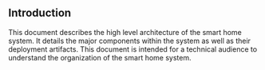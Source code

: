 
## Introduction

This document describes the high level architecture of the smart home system. It details the
major components within the system as well as their deployment artifacts. This document is intended
for a technical audience to understand the organization of the smart home system.


